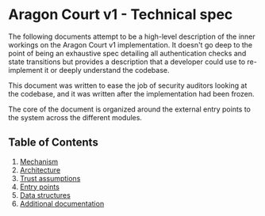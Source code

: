 # Aragon Court v1 - Technical spec

The following documents attempt to be a high-level description of the inner workings on the Aragon Court v1 implementation. It doesn't go deep to the point of being an exhaustive spec detailing all authentication checks and state transitions but provides a description that a developer could use to re-implement it or deeply understand the codebase.

This document was written to ease the job of security auditors looking at the codebase, and it was written after the implementation had been frozen.

The core of the document is organized around the external entry points to the system across the different modules.

## Table of Contents

1. [Mechanism](./1-mechanism)
2. [Architecture](./2-architecture)
3. [Trust assumptions](./3-trust-assumptions)
4. [Entry points](./4-entry-points)
5. [Data structures](./5-data-structures)
6. [Additional documentation](./6-additional-documentation)
